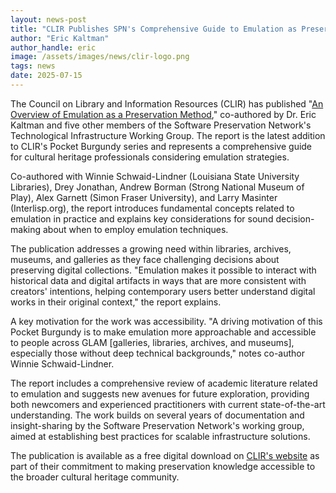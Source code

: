 ```yaml
---
layout: news-post
title: "CLIR Publishes SPN's Comprehensive Guide to Emulation as Preservation Method"
author: "Eric Kaltman"
author_handle: eric
image: /assets/images/news/clir-logo.png
tags: news
date: 2025-07-15
---
```


The Council on Library and Information Resources (CLIR) has published "[An Overview of Emulation as a Preservation Method]," co-authored by Dr. Eric Kaltman and five other members of the Software Preservation Network's Technological Infrastructure Working Group. The report is the latest addition to CLIR's Pocket Burgundy series and represents a comprehensive guide for cultural heritage professionals considering emulation strategies.

Co-authored with Winnie Schwaid-Lindner (Louisiana State University Libraries), Drey Jonathan, Andrew Borman (Strong National Museum of Play), Alex Garnett (Simon Fraser University), and Larry Masinter (Interlisp.org), the report introduces fundamental concepts related to emulation in practice and explains key considerations for sound decision-making about when to employ emulation techniques.

The publication addresses a growing need within libraries, archives, museums, and galleries as they face challenging decisions about preserving digital collections. "Emulation makes it possible to interact with historical data and digital artifacts in ways that are more consistent with creators' intentions, helping contemporary users better understand digital works in their original context," the report explains.

A key motivation for the work was accessibility. "A driving motivation of this Pocket Burgundy is to make emulation more approachable and accessible to people across GLAM [galleries, libraries, archives, and museums], especially those without deep technical backgrounds," notes co-author Winnie Schwaid-Lindner.

The report includes a comprehensive review of academic literature related to emulation and suggests new avenues for future exploration, providing both newcomers and experienced practitioners with current state-of-the-art understanding. The work builds on several years of documentation and insight-sharing by the Software Preservation Network's working group, aimed at establishing best practices for scalable infrastructure solutions.

The publication is available as a free digital download on [CLIR's website] as part of their commitment to making preservation knowledge accessible to the broader cultural heritage community.

[An Overview of Emulation as a Preservation Method]: https://www.clir.org/pubs/reports/
[CLIR's website]: https://clir.org/pubs/reports